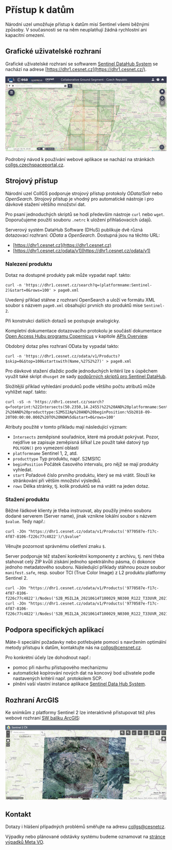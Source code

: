 # Přístup k datům

Národní uzel umožňuje přístup k datům misí Sentinel všemi běžnými způsoby. V současnosti se na něm neuplatňují žádná rychlostní ani kapacitní omezení.

## Grafické uživatelské rozhraní

Grafické uživatelské rozhraní se softwarem [Sentinel DataHub System](https://github.com/SentinelDataHub/DataHubSystem) se nachází na adrese [https://dhr1.cesnet.cz](https://dhr1.cesnet.cz/). 

![pic](gui-sentinel-data-hub.png)

Podrobný návod k používání webové aplikace se nachází na stránkách [collgs.czechspaceportal.cz](https://collgs.czechspaceportal.cz/uzivatelska-prirucka/manual-ke-collgs/). 

## Strojový přístup

Národní uzel CollGS podporuje strojový přístup protokoly *OData/Solr* nebo *OpenSearch*. Strojový přístup je vhodný pro automatické nástroje i pro dávkové stažení většího množství dat.

Pro psaní jednoduchých skriptů se hodí především nástroje `curl` nebo `wget`. Doporučujeme použití souboru `.netrc` k uložení přihlašovacích údajů.

Serverový systém DataHub Software (DHuS) publikuje dvě různá dotazovací rozhraní: *OData* a *OpenSearch*. Dostupná jsou na těchto URL:

- [https://dhr1.cesnet.cz](https://dhr1.cesnet.cz)
- [https://dhr1.cesnet.cz/odata/v1](https://dhr1.cesnet.cz/odata/v1)

### Nalezení produktu

Dotaz na dostupné produkty pak může vypadat např. takto:

    curl -n 'https://dhr1.cesnet.cz/search?q=(platformname:Sentinel-2)&start=0&rows=100' > page0.xml

Uvedený příklad stáhne z rozhraní OpenSearch a uloží ve formátu XML soubor s názvem `page0.xml` obsahující prvních sto produktů mise `Sentinel-2`.

Při konstrukci dalších dotazů se postupuje analogicky.

Kompletní dokumentace dotazovacího protokolu je součástí dokumentace [Open Access Hubu programu Copernicus](https://scihub.copernicus.eu/) v kapitole [APIs Overview](https://scihub.copernicus.eu/userguide/APIsOverview).

Obdobný dotaz přes rozhraní OData by vypadal takto:

    curl -n 'https://dhr1.cesnet.cz/odata/v1/Products?$skip=0&$top=100&startswith(Name,%27S2%27)' > page0.xml

Pro dávkové stažení dlaždic podle jednoduchých kritérií lze s úspěchem využít také skript `dhusget` ze sady [podpůrných skriptů pro Sentinel DataHub](https://github.com/SentinelDataHub/Scripts).

Složitější příklad vyhledání produktů podle většího počtu atributů může vyhlížet např. takto:

    curl -sS -n 'https://dhr1.cesnet.cz/search?q=footprint:%22Intersects(50.2350,14.2455)%22%20AND%20platformname:Sentinel-2%20AND%20producttype:S2MSI2Ap%20AND%20beginPosition:%5b2018-09-20T00:00:00.000Z%20TO%20NOW%5d&start=0&rows=100'

Atributy použité v tomto příkladu mají následující význam:

- `Intersects` zeměpisné souřadnice, které má produkt pokrývat. Pozor, nejdříve se zapisuje zeměpisná šířka! Lze použít také datový typ `POLYGON()` pro vymezení oblasti
- `platformname` Sentinel 1, 2, atd.
- `producttype` Typ produktu, např. S2MSI1C
- `beginPosition` Počátek časového intervalu, pro nějž se mají produkty vyhledat.
- `start` Pořadové číslo prvního produktu, který se má vrátit. Slouží ke stránkování při větším množství výsledků.
- `rows` Délka stránky, tj. kolik produktů se má vrátit na jeden dotaz.

### Stažení produktu

Běžné řádkové klienty je třeba instruovat, aby použily jméno souboru dodané serverem (Server name), jinak vznikne lokální soubor s názvem `$value`. Tedy např.:

    curl -JOn "https://dhr1.cesnet.cz/odata/v1/Products('9770587e-f17c-4f87-8106-f226c77c4822')/\$value"

Věnujte pozornost správnému ošetření znaku `$`.

Server podporuje též stažení konkrétní komponenty z archivu, tj. není třeba stahovat celý ZIP kvůli získání jednoho spektrálního pásma, či dokonce jednoho metadatového souboru. Následující příklady stáhnou pouze soubor `manifest.safe`, resp. soubor TCI (True Color Image) z L2 produktu platformy Sentinel 2.

    curl -JOn "https://dhr1.cesnet.cz/odata/v1/Products('9770587e-f17c-4f87-8106-f226c77c4822')/Nodes('S2B_MSIL2A_20210614T100029_N0300_R122_T33UVR_20210614T130226.SAFE')/Nodes('manifest.safe')/\$value"
    curl -JOn "https://dhr1.cesnet.cz/odata/v1/Products('9770587e-f17c-4f87-8106-f226c77c4822')/Nodes('S2B_MSIL2A_20210614T100029_N0300_R122_T33UVR_20210614T130226.SAFE')/Nodes('GRANULE')/Nodes('L2A_T33UVR_A022313_20210614T100222')/Nodes('IMG_DATA')/Nodes('R10m')/Nodes('T33UVR_20210614T100029_TCI_10m.jp2')/\$value"

## Podpora specifických aplikací

Máte-li speciální požadavky nebo potřebujete pomoci s navržením optimální metody přístupu k datům, kontaktujte nás na <collgs@censnet.cz>.

Pro konkrétní účely lze dohodnout např.:

- pomoc při návrhu přístupového mechanizmu
- automatické kopírování nových dat na koncový bod uživatele podle nastavených kritérií např. protokolem SCP.
- plnění vaší vlastní instance aplikace [Sentinel Data Hub System](https://github.com/SentinelDataHub/DataHubSystem).

## Rozhraní ArcGIS

Ke snímkům z platformy Sentinel 2 lze interaktivně přistupovat též přes webové rozhraní [SW balíku ArcGIS](https://arcgis.cesnet.cz/apps/wabis/): 

![pic](arcgis.png)

## Kontakt

Dotazy i hlášení případných problémů směřujte na adresu <collgs@cesnetcz>.

Výpadky nebo plánované odstávky systému budeme oznamovat na [stránce výpadků Meta VO](https://metavo.metacentrum.cz/cs/news/outages.jsp). 

